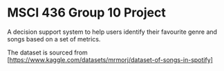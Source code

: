 # MSCI 436 Group 10 Project

A decision support system to help users identify their favourite genre and songs based on a set of metrics.

The dataset is sourced from [https://www.kaggle.com/datasets/mrmorj/dataset-of-songs-in-spotify]

